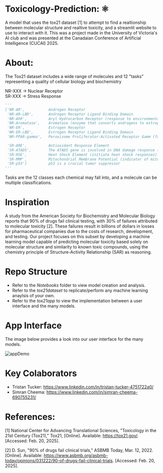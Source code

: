 # **Toxicology-Prediction: ⚛️**
A model that uses the tox21 dataset [1] to attempt to find a realtionship between molecular structure and realtive toxicity, and a streamlit website to use to interact with it.
This was a project made in the University of Victoria's AI club and was presented at the Canadaian Conference of Artificial Intelligence (CUCAI) 2025.

# About:
The Tox21 dataset includes a wide range of molecules and 12 "tasks" representing a quality of cellular biology and biochemistry

NR-XXX -> Nuclear Receptor  
SR-XXX -> Stress Response

```python
'''
['NR-AR',           Androgen Receptor  
 'NR-AR-LBD',       Androgen Receptor Ligand Binding Domain  
 'NR-AhR',          Aryl Hydrocarbon Receptor (response to environmental toxins)  
 'NR-Aromatase',    Aromatase (enzyme that converts androgens to estrogens)  
 'NR-ER',           Estrogen Receptor  
 'NR-ER-LBD',       Estrogen Receptor Ligand Binding Domain  
 'NR-PPAR-gamma',   Peroxisome Proliferator-Activated Receptor Gamm (fat storage and glucose)  

 'SR-ARE',          Antioxidant Response Element  
 'SR-ATAD5',        The ATAD5 gene is involved in DNA damage response (could lead to mutations)  
 'SR-HSE',          Heat Shock Element (initiate heat shock responses)  
 'SR-MMP',          Mitochondrial Membrane Potential (indicator of mitochondrial dysfunction) 
 'SR-p53']          p53 is a crucial tumor suppressor
'''
```

Tasks are the 12 classes each chemical may fall into, and a molecule can be multiple classifications.

# Inspiration
A study from the American Society for Biochemistry and Molecular Biology reports that 90% of drugs fail clinical testing, with 30% of failures attributed to molecular toxicity [2]. These failures result in billions of dollars in losses for pharmaceutical companies due to the costs of research, development, and testing. Our project focuses on this subset by developing a machine learning model capable of predicting molecular toxicity based solely on molecular structure and similarity to known toxic compounds, using the chemistry principle of Structure-Activity Relationship (SAR) as reasoning.

# Repo Structure
  - Refer to the _Notebooks_ folder to view model creation and analysis.
  - Refer to the _tox21dataset_ to replicate/perform any machine learning anaylsis of your own.
  - Refer to the _tox21app_ to view the implementation between a user interface and the many models.

# App Interface
The image below provides a look into our user interface for the many models.

![appDemo](https://github.com/user-attachments/assets/fb010207-6dfd-4921-b6f6-c2ba7d0520b6)

# Key Colaborators
* Tristan Tucker: https://www.linkedin.com/in/tristan-tucker-4751722a0/
* Simran Cheema: https://www.linkedin.com/in/simran-cheema-690755231/

# References:
  [1] National Center for Advancing Translational Sciences, "Toxicology in the 21st Century (Tox21)," 
  Tox21, [Online]. Available: https://tox21.gov/. [Accessed: Feb. 20, 2025].
  
  [2] D. Sun, "90% of drugs fail clinical trials," ASBMB Today, Mar. 12, 2022. [Online]. Available: 
  https://www.asbmb.org/asbmb-today/opinions/031222/90-of-drugs-fail-clinical-trials. [Accessed: Feb. 20, 2025].

